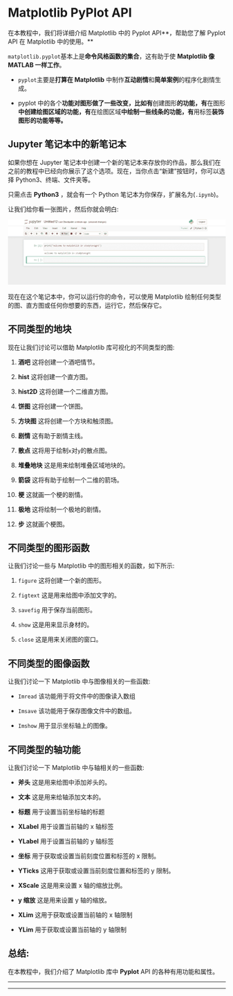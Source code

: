# Matplotlib PyPlot API

在本教程中，我们将详细介绍 Matplotlib 中的 Pyplot API**，帮助您了解 Pyplot API 在 Matplotlib 中的使用。**

`matplotlib.pyplot`基本上是**命令风格函数的集合**，这有助于使 **Matplotlib 像 MATLAB 一样工作**。

*   `pyplot`主要是**打算在 Matplotlib** 中制作**互动剧情**和**简单案例**的程序化剧情生成。

*   pyplot 中的各个**功能对图形做了一些改变，比如有**创建图形**的功能，有**在图形**中创建绘图区域的功能，有**在绘图区域**中绘制一些线条的功能，有**用标签**装饰图形的功能等等。**

## Jupyter 笔记本中的新笔记本

如果你想在 Jupyter 笔记本中创建一个新的笔记本来存放你的作品，那么我们在之前的教程中已经向你展示了这个选项。现在，当你点击“新建”按钮时，你可以选择 Python3、终端、文件夹等。

只需点击 **Python3** ，就会有一个 Python 笔记本为你保存，扩展名为(`.ipynb`)。

让我们给你看一张图片，然后你就会明白:

![using Pyplot API in Matplotlib](img/df3012dee925ef272f682a08032fe399.png)

现在在这个笔记本中，你可以运行你的命令，可以使用 Matplotlib 绘制任何类型的图、直方图或任何你想要的东西，运行它，然后保存它。

## 不同类型的地块

现在让我们讨论可以借助 Matplotlib 库可视化的不同类型的图:

1.  **酒吧**
    这将创建一个酒吧情节。

2.  **hist**
    这将创建一个直方图。

3.  **hist2D**
    这将创建一个二维直方图。

4.  **饼图**
    这将创建一个饼图。

5.  **方块图**
    这将创建一个方块和触须图。

6.  **剧情**
    这有助于剧情主线。

7.  **散点**
    这将用于绘制`x`对`y`的散点图。

8.  **堆叠地块**
    这是用来绘制堆叠区域地块的。

9.  **箭袋**
    这将有助于绘制一个二维的箭场。

10.  **梗**
    这就画一个梗的剧情。

11.  **极地**
    这将绘制一个极地的剧情。

12.  **步**
    这就画个梗图。

## 不同类型的图形函数

让我们讨论一些与 Matplotlib 中的图形相关的函数，如下所示:

1.  `figure`
    这将创建一个新的图形。

2.  `figtext`
    这是用来给图中添加文字的。

3.  `savefig`
    用于保存当前图形。

4.  `show`
    这是用来显示身材的。

5.  `close`
    这是用来关闭图的窗口。

## 不同类型的图像函数

让我们讨论一下 Matplotlib 中与图像相关的一些函数:

*   `Imread`
    该功能用于将文件中的图像读入数组

*   `Imsave`
    该功能用于保存图像文件中的数组。

*   `Imshow`
    用于显示坐标轴上的图像。

## 不同类型的轴功能

让我们讨论一下 Matplotlib 中与轴相关的一些函数:

*   **斧头**
    这是用来给图中添加斧头的。

*   **文本**
    这是用来给轴添加文本的。

*   **标题**
    用于设置当前坐标轴的标题

*   **XLabel**
    用于设置当前轴的 x 轴标签

*   **YLabel**
    用于设置当前轴的 y 轴标签

*   **坐标**
    用于获取或设置当前刻度位置和标签的 x 限制。

*   **YTicks**
    这用于获取或设置当前刻度位置和标签的 y 限制。

*   **XScale**
    这是用来设置 x 轴的缩放比例。

*   **y 缩放**
    这是用来设置 y 轴的缩放。

*   **XLim**
    这用于获取或设置当前轴的 x 轴限制

*   **YLim**
    用于获取或设置当前轴的 y 轴限制

## 总结:

在本教程中，我们介绍了 Matplotlib 库中 **Pyplot** API 的各种有用功能和属性。

* * *

* * *